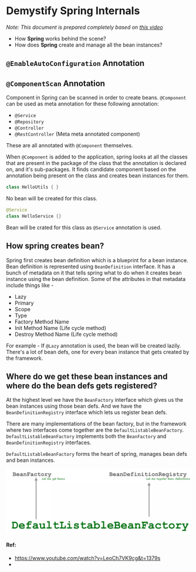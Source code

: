 # Demystify Spring Internals

_Note: This document is prepared completely based on [this video](https://www.youtube.com/watch?v=LeoCh7VK9cg&t=1379s)_

- How **Spring** works behind the scene?
- How does **Spring** create and manage all the bean instances?

## `@EnableAutoConfiguration` Annotation


## `@ComponentScan` Annotation
Component in Spring can be scanned in order to create beans. 
`@Component` can be used as meta annotation for these following annotation:
- `@Service`
- `@Repository`
- `@Controller`
- `@RestController` (Meta meta annotated component)

These are all annotated with `@Component` themselves. 

When `@Component` is added to the application, spring looks at all the classes that are present in the package of the class 
that the annotation is declared on, and it's sub-packages. 
It finds candidate component based on the annotation being present on the class and creates bean instances for them. 

```java
class HelloUtils { }
```
No bean will be created for this class. 

```java
@Service
class HelloService {}
```
Bean will be crated for this class as `@Service` annotation is used. 

## How spring creates bean?
Spring first creates bean definition which is a blueprint for a bean instance. 
Bean definition is represented using `BeanDefinition` interface. It has a bunch of metadata on it that tells spring 
what to do when it creates bean instance using the bean definition. Some of the attributes in that metadata include things like -
- Lazy
- Primary
- Scope
- Type
- Factory Method Name
- Init Method Name (Life cycle method)
- Destroy Method Name (Life cycle method)

For example - If `@Lazy` annotation is used, the bean will be created lazily.
There's a lot of bean defs, one for every bean instance that gets created by the framework. 

## Where do we get these bean instances and where do the bean defs gets registered?
At the highest level we have the `BeanFactory` interface which gives us the bean instances using those bean defs.
And we have the `BeanDefinitionRegistry` interface which lets us register bean defs. 

There are many implementations of the bean factory, but in the framework where two interfaces come together are the 
`DefaultListableBeanFactory`. `DefaultListableBeanFactory` implements both the `BeanFactory` and `BeanDefinitionRegistry` interfaces. 

`DefaultListableBeanFactory` forms the heart of spring, manages bean defs and bean instances. 

![alt text](images/bean-factory-registry.png "Title")



#### Ref:
- https://www.youtube.com/watch?v=LeoCh7VK9cg&t=1379s
- 